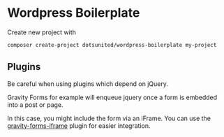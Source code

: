 Wordpress Boilerplate
===

Create new project with

```bash
composer create-project dotsunited/wordpress-boilerplate my-project
```

Plugins
---

Be careful when using plugins which depend on jQuery.

Gravity Forms for example will enqueue jquery once a form is embedded into a
post or page.

In this case, you might include the form via an iFrame. You can use the
[gravity-forms-iframe](https://github.com/bradyvercher/gravity-forms-iframe)
plugin for easier integration.
